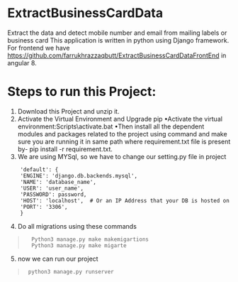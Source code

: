 # ExtractBusinessCardData
Extract the data and detect mobile number and email from mailing labels or business card
This application is written in python using Django framework.
For frontend we have https://github.com/farrukhrazzaqbutt/ExtractBusinessCardDataFrontEnd in angular 8.

# Steps to run this Project:
1. Download this Project and unzip it.
2. Activate the Virtual Environment and Upgrade pip
        •Activate the virtual environment:Scripts\activate.bat
        •Then install all the dependent modules and packages related to the project using command and make sure you are running it in 
        same path where requirement.txt file is present by- pip install -r requirement.txt.
3. We are using MYSql, so we have to change our setting.py file in project
```
	'default': {
	'ENGINE': 'django.db.backends.mysql',
	'NAME': 'database_name',
	'USER': 'user_name',
	'PASSWORD': password,
	'HOST': 'localhost',  # Or an IP Address that your DB is hosted on
	'PORT': '3306',
	}
```
4. Do all migrations using these commands
>       Python3 manage.py make makemigartions
>       Python3 manage.py make migarte
5. now we can run our project
>      python3 manage.py runserver
